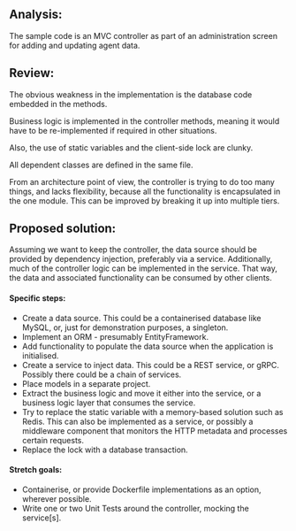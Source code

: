 ## Analysis:
The sample code is an MVC controller as part of an administration screen for adding and updating agent data.

## Review:
The obvious weakness in the implementation is the database code embedded in the methods.

Business logic is implemented in the controller methods, meaning it would have to be re-implemented if required in other situations.

Also, the use of static variables and the client-side lock are clunky.

All dependent classes are defined in the same file.

From an architecture point of view, the controller is trying to do too many things, and lacks flexibility, because all the functionality is encapsulated in the one module. This can be improved by breaking it up into multiple tiers.

## Proposed solution:
Assuming we want to keep the controller, the data source should be provided by dependency injection, preferably via a service. Additionally, much of the controller logic can be implemented in the service. That way, the data and associated functionality can be consumed by other clients.

#### Specific steps:
- Create a data source. This could be a containerised database like MySQL, or, just for demonstration purposes, a singleton.
- Implement an ORM - presumably EntityFramework.
- Add functionality to populate the data source when the application is initialised.
- Create a service to inject data. This could be a REST service, or gRPC. Possibly there could be a chain of services.
- Place models in a separate project.
- Extract the business logic and move it either into the service, or a business logic layer that consumes the service.
- Try to replace the static variable with a memory-based solution such as Redis. This can also be implemented as a service, or possibly a middleware component that monitors the HTTP metadata and processes certain requests.
- Replace the lock with a database transaction.

#### Stretch goals:
- Containerise, or provide Dockerfile implementations as an option, wherever possible.
- Write one or two Unit Tests around the controller, mocking the service[s].